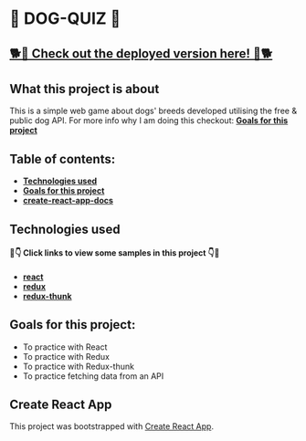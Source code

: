 # 🐶 DOG-QUIZ 🐶
## [🐕🐩 Check out the deployed version here! 🐩🐕](https://optimistic-roentgen-42af4e.netlify.com)
## What this project is about

This is a simple web game about dogs' breeds developed utilising the free & public dog API. For more info why I am doing this checkout: **[Goals for this project](#goals-for-this-project)**

## Table of contents:

- **[Technologies used](#technologies-used)**
- **[Goals for this project](#goals-for-this-project)**
- **[create-react-app-docs](#create-react-app)**

## Technologies used

#### 👀👇 Click links to view some samples in this project 👇👀

- **[react](./src/components/GameOneContainer.js)**  
- **[redux](./src/reducers/startGame.js)**  
- **[redux-thunk](./src/actions/answer.js)**

## Goals for this project:

- To practice with React
- To practice with Redux
- To practice with Redux-thunk
- To practice fetching data from an API

## Create React App

This project was bootstrapped with [Create React App](https://github.com/facebook/create-react-app).